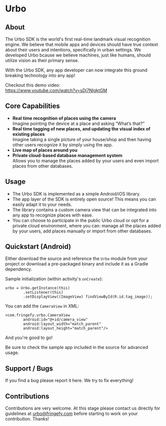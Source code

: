 # Urbo #
## About ##
The Urbo SDK is the world's first real-time landmark visual recognition engine. We believe that mobile apps and devices should have true context about their users and intentions, specifically in urban settings. We developed Urbo bcause we believe machines, just like humans, should utilize vision as their primary sense. 

With the Urbo SDK, any app developer can now integrate this ground breaking technology into any app! 

Checkout this demo video:  
  https://www.youtube.com/watch?v=sDj7NlgktGM

## Core Capabilities ##
* **Real time recognition of places using the camera**  
  Imagine pointing the device at a place and asking “What’s that?”
* **Real time tagging of new places, and updating the visual index of existing places**  
  Imagine taking a single picture of your house/shop and then having other users recognize it by simply using the app. 
* **Live map of places around you**
* **Private cloud-based database management system**  
  Allows you to manage the places added by your users and even import places from other databases.

## Usage ##
* The Urbo SDK is implemented as a simple Android/iOS library.
* The app layer of the SDK is entirely open source! This means you can easily adapt it to your needs.
* The library contains a custom camera view that can be integrated into any app to recognize places with ease.
* You can choose to participate in the public Urbo cloud or opt for a private cloud environment, where you can: manage all the places added by your users, add places manually or import from other databases.

## Quickstart (Android) ##
Either download the source and reference the `Urbo` module from your project or download a pre-packaged binary and include it as a Gradle dependency.

Sample initialization (within activity's `onCreate`):
```
urbo = Urbo.getInstance(this)
		.setListener(this)
		.setDisplayView((ImageView) findViewById(R.id.tag_image));
```
You can add the `CameraView` in XML:
```
<com.fringefy.urbo.CameraView
        android:id="@+id/camera_view"
        android:layout_width="match_parent"
        android:layout_height="match_parent"/>
```
And you're good to go!

Be sure to check the sample app included in the source for advanced usage.

## Support / Bugs ##
If you find a bug please report it here. We try to fix everything!

## Contributions ##
Contributions are very welcome. At this stage please contact us directly for guidelines at [urbo@fringefy.com](mailto:urbo@fringefy.com) before starting to work on your contribution. Thanks!
